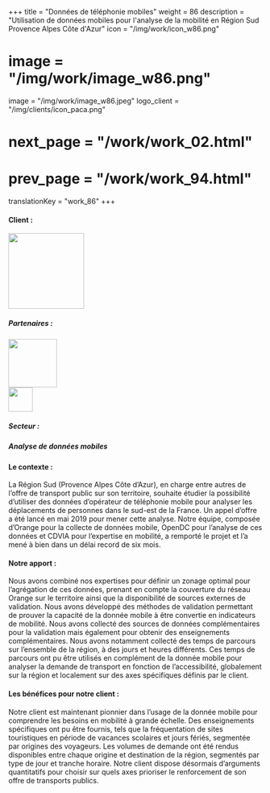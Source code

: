 +++
title = "Données de téléphonie mobiles"
weight = 86
description = "Utilisation de données mobiles pour l'analyse de la mobilité en Région Sud Provence Alpes Côte d'Azur"
icon = "/img/work/icon_w86.png"
# image = "/img/work/image_w86.png"
image = "/img/work/image_w86.jpeg"
logo_client = "/img/clients/icon_paca.png"
# next_page = "/work/work_02.html"
# prev_page = "/work/work_94.html"
translationKey = "work_86"
+++

<!-- Client -->
<div class="row">
	<div class="col-sm-3"><h4>Client :</h4></div>
	<!--  <div class="col-sm-3"> <h3><a href = "https://www.eiffage.com/" target="_blank">Eiffage</a> </h3> </div>-->
	<div class="col-sm-3"><a href = "https://www.maregionsud.fr/" target="_blank"/> <img src="/img/clients/icon_paca.svg" width="150px"/></a></div>
	<!-- <div class="col-sm-3"></div> -->
</div>	

<!-- Partner -->
<div class="row">
	<div class="col-sm-3"><h5>Partenaires :</h4></div>
	<!--  <div class="col-sm-3"> <h5><a href = "http://www.cdvia.fr/" target="_blank">CDVIA</a> </h4> </div>-->
	<div class="col-sm-3"><a href = "https://www.orange-business.com/en" target="_blank"/> <img src="/img/clients/icon_orange.svg" width="96px"/></a></div>
	<div class="col-sm-3"><a href = "http://www.cdvia.fr/" target="_blank"/> <img src="/img/clients/icon_cdvia.svg" width="48px"/></a></div>
</div>	

<!-- Sector -->
<div class="row">
	<div class="col-sm-3"><h5>Secteur :</h4></div>
	<div class="col-sm-3"> <h5>Analyse de données mobiles</div>
	<div class="col-sm-3"></div>
</div>	

<h4>Le contexte :</h4> 
<p>
La Région Sud (Provence Alpes Côte d’Azur), en charge entre autres de l’offre de transport public sur son territoire, souhaite étudier la possibilité d’utiliser des données d’opérateur de téléphonie mobile pour analyser les déplacements de personnes dans le sud-est de la France. Un appel d’offre a été lancé en mai 2019 pour mener cette analyse. Notre équipe, composée d’Orange pour la collecte de données mobile, OpenDC pour l’analyse de ces données et CDVIA pour l’expertise en mobilité, a remporté le projet et l’a mené à bien dans un délai record de six mois.
</p>

<h4>Notre apport :</h4>
<p>
Nous avons combiné nos expertises pour définir un zonage optimal pour l’agrégation de ces données, prenant en compte la couverture du réseau Orange sur le territoire ainsi que la disponibilité de sources externes de validation. Nous avons développé des méthodes de validation permettant de prouver la capacité de la donnée mobile à être convertie en indicateurs de mobilité. Nous avons collecté des sources de données complémentaires pour la validation mais également pour obtenir des enseignements complémentaires. Nous avons notamment collecté des temps de parcours sur l’ensemble de la région, à des jours et heures différents. Ces temps de parcours ont pu être utilisés en complément de la donnée mobile pour analyser la demande de transport en fonction de l’accessibilité, globalement sur la région et localement sur des axes spécifiques définis par le client.
</p>

<h4>Les bénéfices pour notre client :</h4>
<p>
Notre client est maintenant pionnier dans l’usage de la donnée mobile pour comprendre les besoins en mobilité à grande échelle. Des enseignements spécifiques ont pu être fournis, tels que la fréquentation de sites touristiques en période de vacances scolaires et jours fériés, segmentée par origines des voyageurs. Les volumes de demande ont été rendus disponibles entre chaque origine et destination de la région, segmentés par type de jour et tranche horaire. Notre client dispose désormais d’arguments quantitatifs pour choisir sur quels axes prioriser le renforcement de son offre de transports publics.
</p>
